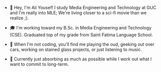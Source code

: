 - 👋 Hey, I'm Ali Yousef! I study Media Engineering and Technology at GUC and I'm really into MLE; We're living closer to a sci-fi movie than we realize ;).

- 🎓 I'm working toward my B.Sc. in Media Engineering and Technology (CSE). Graduated top of my grade from Saint Fatima Language School.

- 🌟 When I'm not coding, you'll find me playing the oud, geeking out over cars, working on stained glass projects, or just listening to music.

- 🚀 Currently just absorbing as much as possible while I work out what I want to commit to long-term.
